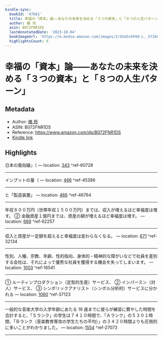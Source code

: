 ```yaml
---
kindle-sync:
  bookId: '47661'
  title: 幸福の「資本」論――あなたの未来を決める「３つの資本」と「８つの人生パターン」
  author: 橘 玲
  asin: B072FNR1DS
  lastAnnotatedDate: '2023-10-04'
  bookImageUrl: 'https://m.media-amazon.com/images/I/91m5vXP4d-L._SY160.jpg'
  highlightsCount: 8
---
```

# 幸福の「資本」論――あなたの未来を決める「３つの資本」と「８つの人生パターン」
## Metadata
* Author: [橘 玲](https://www.amazon.comundefined)
* ASIN: B072FNR1DS
* Reference: https://www.amazon.com/dp/B072FNR1DS
* [Kindle link](kindle://book?action=open&asin=B072FNR1DS)

## Highlights
日本の風俗嬢』（ — location: [343](kindle://book?action=open&asin=B072FNR1DS&location=343) ^ref-60728

---
インプットの量（ — location: [466](kindle://book?action=open&asin=B072FNR1DS&location=466) ^ref-45386

---
と「製造装置」 — location: [466](kindle://book?action=open&asin=B072FNR1DS&location=466) ^ref-46764

---
年収８００万円（世帯年収１５００万円）までは、収入が増えるほど幸福度は増す。 ② 金融資産１億円までは、資産の額が増えるほど幸福度は増す。 — location: [669](kindle://book?action=open&asin=B072FNR1DS&location=669) ^ref-62257

---
収入と資産が一定額を超えると幸福度は変わらなくなる。 — location: [671](kindle://book?action=open&asin=B072FNR1DS&location=671) ^ref-32134

---
性別、人種、宗教、年齢、性的指向、身体的・精神的な障がいなどで社員を差別する会社は、それによって優秀な社員を獲得する機会を失ってしまいます。 — location: [1003](kindle://book?action=open&asin=B072FNR1DS&location=1003) ^ref-16541

---
① ルーティンプロダクション（定型的生産）サービス、 ② インパースン（対人）サービス、 ③ シンボリックアナリスト（シンボル分析的）サービスに分かれる — location: [1060](kindle://book?action=open&asin=B072FNR1DS&location=1060) ^ref-37123

---
一般的な音楽大学の入学年齢にあたる 18 歳までに彼らが練習に費やした時間を合計すると、「Ｓランク」の学生は７４１０時間で、「Ａランク」の５３０１時間、「Ｂランク（音楽教育専攻の学生たちの平均）」の３４２０時間よりも圧倒的に多いことがわかりました。 — location: [1554](kindle://book?action=open&asin=B072FNR1DS&location=1554) ^ref-27073

---
